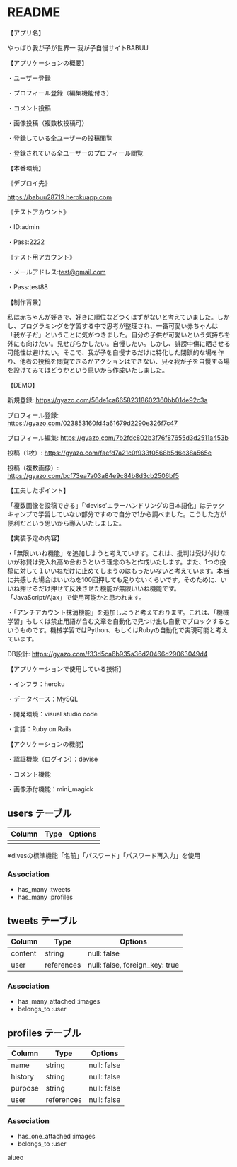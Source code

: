 # README

【アプリ名】

やっぱり我が子が世界一 我が子自慢サイトBABUU

【アプリケーションの概要】

・ユーザー登録

・プロフィール登録（編集機能付き）

・コメント投稿

・画像投稿（複数枚投稿可）

・登録している全ユーザーの投稿閲覧

・登録されている全ユーザーのプロフィール閲覧

【本番環境】

《デプロイ先》

https://babuu28719.herokuapp.com

《テストアカウント》

・ID:admin

・Pass:2222

《テスト用アカウント》

・メールアドレス:test@gmail.com

・Pass:test88

【制作背景】

私は赤ちゃんが好きで、好きに順位などつくはずがないと考えていました。しかし、プログラミングを学習する中で思考が整理され、一番可愛い赤ちゃんは「我が子だ」ということに気がつきました。自分の子供が可愛いという気持ちを外にも向けたい。見せびらかしたい。自慢したい。しかし、誹謗中傷に晒させる可能性は避けたい。そこで、我が子を自慢するだけに特化した閉鎖的な場を作り、他者の投稿を閲覧できるがアクションはできない、只々我が子を自慢する場を設けてみてはどうかという思いから作成いたしました。

【DEMO】

新規登録:
https://gyazo.com/56de1ca66582318602360bb01de92c3a

プロフィール登録:
https://gyazo.com/023853160fd4a61679d2290e326f7c47

プロフィール編集:
https://gyazo.com/7b2fdc802b3f76f87655d3d2511a453b

投稿（1枚）:
https://gyazo.com/faefd7a21c0f933f0568b5d6e38a565e

投稿（複数画像）:
https://gyazo.com/bcf73ea7a03a84e9c84b8d3cb2506bf5

【工夫したポイント】

「複数画像を投稿できる」「’devise’エラーハンドリングの日本語化」はテックキャンプで学習していない部分ですので自分で1から調べました。こうした方が便利だという思いから導入いたしました。

【実装予定の内容】

・「無限いいね機能」を追加しようと考えています。これは、批判は受け付けないが称賛は受入れ高め合おうという理念のもと作成いたします。また、1つの投稿に対して１いいねだけに止めてしまうのはもったいないと考えています。本当に共感した場合はいいねを100回押しても足りないくらいです。そのために、いいね押せるだけ押せて反映させた機能が無限いいね機能です。「JavaScript/Ajax」で使用可能かと思われます。

・「アンチアカウント抹消機能」を追加しようと考えております。これは、「機械学習」もしくは禁止用語が含む文章を自動化で見つけ出し自動でブロックするというものです。機械学習ではPython、もしくはRubyの自動化で実現可能と考えています。


DB設計:
https://gyazo.com/f33d5ca6b935a36d20466d29063049d4


【アプリケーションで使用している技術】

・インフラ：heroku

・データベース：MySQL

・開発環境：visual studio code

・言語：Ruby on Rails

【アクリケーションの機能】

・認証機能（ログイン）：devise

・コメント機能

・画像添付機能：mini_magick

## users テーブル

| Column         | Type     | Options     |
| -------------- | -------- | ----------- |
|                |          |             |

※divesの標準機能「名前」「パスワード」「パスワード再入力」を使用

### Association

- has_many :tweets
- has_many :profiles

## tweets テーブル

| Column  | Type       | Options                        |
| ------- | ---------- | ------------------------------ |
| content | string     | null: false                    |
| user    | references | null: false, foreign_key: true |

### Association

- has_many_attached :images
- belongs_to :user

## profiles テーブル

| Column  | Type       | Options                        |
| ----    | ---------- | ------------------------------ |
| name    | string     | null: false                    |
| history | string     | null: false                    |
| purpose | string     | null: false                    |
| user    | references | null: false                    |

### Association

- has_one_attached :images
- belongs_to :user


aiueo